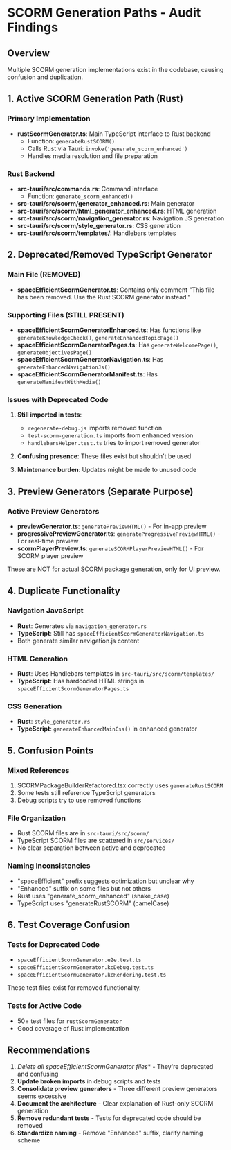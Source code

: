 # SCORM Generation Paths - Audit Findings

## Overview
Multiple SCORM generation implementations exist in the codebase, causing confusion and duplication.

## 1. Active SCORM Generation Path (Rust)

### Primary Implementation
- **rustScormGenerator.ts**: Main TypeScript interface to Rust backend
  - Function: `generateRustSCORM()`
  - Calls Rust via Tauri: `invoke('generate_scorm_enhanced')`
  - Handles media resolution and file preparation

### Rust Backend
- **src-tauri/src/commands.rs**: Command interface
  - Function: `generate_scorm_enhanced()`
- **src-tauri/src/scorm/generator_enhanced.rs**: Main generator
- **src-tauri/src/scorm/html_generator_enhanced.rs**: HTML generation
- **src-tauri/src/scorm/navigation_generator.rs**: Navigation JS generation
- **src-tauri/src/scorm/style_generator.rs**: CSS generation
- **src-tauri/src/scorm/templates/**: Handlebars templates

## 2. Deprecated/Removed TypeScript Generator

### Main File (REMOVED)
- **spaceEfficientScormGenerator.ts**: Contains only comment "This file has been removed. Use the Rust SCORM generator instead."

### Supporting Files (STILL PRESENT)
- **spaceEfficientScormGeneratorEnhanced.ts**: Has functions like `generateKnowledgeCheck()`, `generateEnhancedTopicPage()`
- **spaceEfficientScormGeneratorPages.ts**: Has `generateWelcomePage()`, `generateObjectivesPage()`
- **spaceEfficientScormGeneratorNavigation.ts**: Has `generateEnhancedNavigationJs()`
- **spaceEfficientScormGeneratorManifest.ts**: Has `generateManifestWithMedia()`

### Issues with Deprecated Code
1. **Still imported in tests**: 
   - `regenerate-debug.js` imports removed function
   - `test-scorm-generation.ts` imports from enhanced version
   - `handlebarsHelper.test.ts` tries to import removed generator

2. **Confusing presence**: These files exist but shouldn't be used
3. **Maintenance burden**: Updates might be made to unused code

## 3. Preview Generators (Separate Purpose)

### Active Preview Generators
- **previewGenerator.ts**: `generatePreviewHTML()` - For in-app preview
- **progressivePreviewGenerator.ts**: `generateProgressivePreviewHTML()` - For real-time preview
- **scormPlayerPreview.ts**: `generateSCORMPlayerPreviewHTML()` - For SCORM player preview

These are NOT for actual SCORM package generation, only for UI preview.

## 4. Duplicate Functionality

### Navigation JavaScript
- **Rust**: Generates via `navigation_generator.rs`
- **TypeScript**: Still has `spaceEfficientScormGeneratorNavigation.ts`
- Both generate similar navigation.js content

### HTML Generation
- **Rust**: Uses Handlebars templates in `src-tauri/src/scorm/templates/`
- **TypeScript**: Has hardcoded HTML strings in `spaceEfficientScormGeneratorPages.ts`

### CSS Generation
- **Rust**: `style_generator.rs`
- **TypeScript**: `generateEnhancedMainCss()` in enhanced generator

## 5. Confusion Points

### Mixed References
1. SCORMPackageBuilderRefactored.tsx correctly uses `generateRustSCORM`
2. Some tests still reference TypeScript generators
3. Debug scripts try to use removed functions

### File Organization
- Rust SCORM files are in `src-tauri/src/scorm/`
- TypeScript SCORM files are scattered in `src/services/`
- No clear separation between active and deprecated

### Naming Inconsistencies
- "spaceEfficient" prefix suggests optimization but unclear why
- "Enhanced" suffix on some files but not others
- Rust uses "generate_scorm_enhanced" (snake_case)
- TypeScript uses "generateRustSCORM" (camelCase)

## 6. Test Coverage Confusion

### Tests for Deprecated Code
- `spaceEfficientScormGenerator.e2e.test.ts`
- `spaceEfficientScormGenerator.kcDebug.test.ts`
- `spaceEfficientScormGenerator.kcRendering.test.ts`

These test files exist for removed functionality.

### Tests for Active Code
- 50+ test files for `rustScormGenerator`
- Good coverage of Rust implementation

## Recommendations

1. **Delete all spaceEfficientScormGenerator* files** - They're deprecated and confusing
2. **Update broken imports** in debug scripts and tests
3. **Consolidate preview generators** - Three different preview generators seems excessive
4. **Document the architecture** - Clear explanation of Rust-only SCORM generation
5. **Remove redundant tests** - Tests for deprecated code should be removed
6. **Standardize naming** - Remove "Enhanced" suffix, clarify naming scheme
